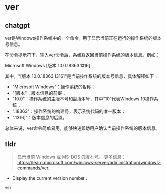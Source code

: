 # ver 
## chatgpt 
ver是Windows操作系统中的一个命令，用于显示当前正在运行的操作系统的版本号信息。

在命令提示符下，输入ver命令后，系统将返回当前操作系统的版本信息。例如：

Microsoft Windows [版本 10.0.18363.1316]

其中，"[版本 10.0.18363.1316]"是当前操作系统的版本号信息，具体解释如下：

- "Microsoft Windows"：操作系统的名称；
- "[版本"：版本信息的前缀；
- "10.0"：操作系统的主版本号和副版本号，其中“10”代表Windows 10操作系统；
- ".18363"：操作系统的构建号，表示系统代码的唯一版本；
- ".1316]"：版本信息的后缀。

总体来说，ver命令简单易用，能够快速帮助用户确认当前操作系统的版本信息。 

## tldr 
 
> 显示当前 Windows 或 MS-DOS 的版本号。
> 更多信息：<https://learn.microsoft.com/windows-server/administration/windows-commands/ver>.

- Display the current version number：

`ver`
